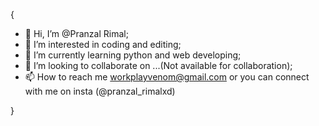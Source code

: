 {

- 👋 Hi, I’m @Pranzal Rimal;
- 👀 I’m interested in coding and editing;
- 🌱 I’m currently learning python and web developing;
- 💞️ I’m looking to collaborate on ...(Not available for collaboration);
- 📫 How to reach me workplayvenom@gmail.com or you can connect with me on insta (@pranzal_rimalxd)

}
<!---
PranzalXD/PranzalXD is a ✨ special ✨ repository because its `README.md` (this file) appears on your GitHub profile.
You can click the Preview link to take a look at your changes.
--->
